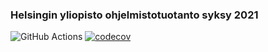 ### Helsingin yliopisto ohjelmistotuotanto syksy 2021


![GitHub Actions](https://github.com/hzville/ohtu-2021-viikko1/workflows/CI/badge.svg) 
[![codecov](https://codecov.io/gh/hzville/ohtu-2021-viikko1/branch/main/graph/badge.svg?token=3EWECKG5QC)](https://codecov.io/gh/hzville/ohtu-2021-viikko1)

